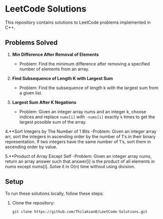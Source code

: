 # LeetCode Solutions

This repository contains solutions to LeetCode problems implemented in C++.

## Problems Solved

1. **Min Difference After Removal of Elements**
   - Problem: Find the minimum difference after removing a specified number of elements from an array.

2. **Find Subsequence of Length K with Largest Sum**
   - Problem: Find the subsequence of length k with the largest sum from a given list.

3. **Largest Sum After K Negations**
   - Problem: Given an integer array nums and an integer k, choose indices and replace `nums[i]` with `-nums[i]` exactly `k` times to get the largest possible sum of the array.

 4.**Sort Integers by The Number of 1 Bits
   -Problem: Given an integer array arr, sort the integers in ascending order by the number of 1's in their binary representation. If two integers have the same number of 1's, sort them in ascending order by value.

5.**Product of Array Except Self
   -Problem: Given an integer array nums, return an array answer such that answer[i] is the product of all elements in nums except nums[i]. Solve it in O(n) time without using division.


## Setup

To run these solutions locally, follow these steps:

1. Clone the repository:
   ```bash
   git clone https://github.com/Thilaksan8/LeetCode-Solutions.git
